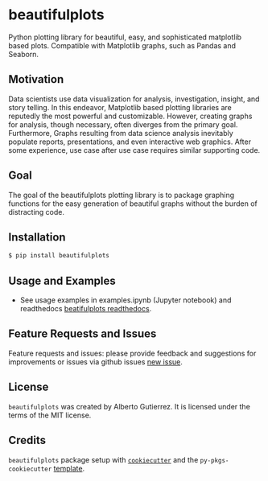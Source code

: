 # beautifulplots

Python plotting library for beautiful, easy, and sophisticated matplotlib based plots. Compatible with Matplotlib graphs, such as Pandas and Seaborn.

## Motivation
Data scientists use data visualization for analysis, investigation, insight, and story telling. In this endeavor, Matplotlib based plotting libraries are reputedly the most powerful and customizable. However, creating graphs for analysis, though necessary, often diverges from the primary goal. Furthermore, Graphs resulting from data science analysis inevitably populate reports, presentations, and even interactive web graphics. After some experience, use case after use case requires similar supporting code. 

## Goal
The goal of the beautifulplots plotting library is to package graphing functions for the easy generation of beautiful graphs without the burden of distracting code.

## Installation

```bash
$ pip install beautifulplots
```

## Usage and Examples

- See usage examples in examples.ipynb (Jupyter notebook) and readthedocs [beatifulplots readthedocs](https://beautifulplots.readthedocs.io/en/latest/index.html).


## Feature Requests and Issues

Feature requests and issues: please provide feedback and suggestions for improvements or issues via github issues [new issue](https://github.com/Aljgutier/beautifulplots/issues).


## License

`beautifulplots` was created by Alberto Gutierrez. It is licensed under the terms of the MIT license.

## Credits

`beautifulplots` package setup with  [`cookiecutter`](https://cookiecutter.readthedocs.io/en/latest/) and the `py-pkgs-cookiecutter` [template](https://github.com/py-pkgs/py-pkgs-cookiecutter).
